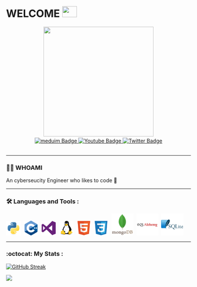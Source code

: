 <h1>
WELCOME 
    <img src="https://media.giphy.com/media/3o7aCVzTmaVkDWpXYk/giphy.gif" width="40" height="30" />
</h1>
  

<div align="center">
  <img src="https://media.giphy.com/media/NgurY1o4z080Jfoyzw/giphy.gif" width="300" height="300"/>
</div>

<div id="badges" align="center">
  <a href="https://helsnet.tech/">
    <img src="https://img.shields.io/badge/Blog-black?style=for-the-badge&logo=wordpress&logoColor=pink" alt="meduim Badge"/>
  </a>
  <a href="https://www.youtube.com/@helsnetwork/">
    <img src="https://img.shields.io/badge/YouTube-black?style=for-the-badge&logo=youtube&logoColor=pink" alt="Youtube Badge"/>
  </a>
  <a href="https://twitter.com/Hel_sNetwork">
    <img src="https://img.shields.io/badge/Twitter-black?style=for-the-badge&logo=twitter&logoColor=pink" alt="Twitter Badge"/>
  </a>

</div>
<div align="center">
<img src="https://komarev.com/ghpvc/?username=hel4s&style=flat-square&color=ff69b4" alt=""/>
  </div>
  
  
  ---
  ### :woman_technologist: WHOAMI
   
An cyberseucity Engineer who likes to code :slightly_smiling_face:
   
  ---
  ### :hammer_and_wrench: Languages and Tools :
  
  <div>
  <img src="https://github.com/devicons/devicon/blob/master/icons/python/python-original.svg" title="Python" alt="Python" width="40" height="40"/>&nbsp;
    <img src="https://github.com/devicons/devicon/blob/master/icons/cplusplus/cplusplus-original.svg" title="C++" alt="C++" width="40" height="40"/>&nbsp;
 <img src="https://github.com/devicons/devicon/blob/master/icons/visualstudio/visualstudio-plain.svg" title="Visual Studio" alt="Visual Studio" width="40" height="40"/>&nbsp;
  <img src="https://github.com/devicons/devicon/blob/master/icons/linux/linux-original.svg" title="Linux" alt="Linux" width="40" height="40"/>&nbsp;
  <img src="https://github.com/devicons/devicon/blob/master/icons/html5/html5-original.svg" title="HTML" alt="HTML" width="40" height="40"/>&nbsp;
    <img src="https://github.com/devicons/devicon/blob/master/icons/css3/css3-original.svg" title="CSS" alt="CSS" width="40" height="40"/>&nbsp;
        <img src="https://github.com/devicons/devicon/blob/master/icons/mongodb/mongodb-original-wordmark.svg" title="Mongodb" alt="Mongodb" width="60" height="60"/>&nbsp;
            <img src="https://github.com/devicons/devicon/blob/master/icons/sqlalchemy/sqlalchemy-original-wordmark.svg" title="SQL" alt="SQL" width="60" height="60"/>&nbsp;
                <img src="https://github.com/devicons/devicon/blob/master/icons/sqlite/sqlite-original-wordmark.svg" title="SQL" alt="SQL" width="60" height="60"/>&nbsp;





  
   ---
  
###  :octocat: My Stats :
 [![GitHub Streak](https://github-readme-streak-stats.herokuapp.com?user=hel4s&theme=radical&hide_border=true&date_format=M%20j%5B%2C%20Y%5D)](https://git.io/streak-stats)
  
 ![](https://github-readme-stats-ruby-one.vercel.app/api?username=hel4s&theme=radical&show_icons=true)


